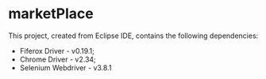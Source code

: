 # marketPlace

This project, created from Eclipse IDE, contains the following dependencies:
* Fiferox Driver - v0.19.1;
* Chrome Driver - v2.34;
* Selenium Webdriver - v3.8.1
